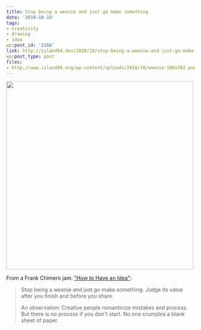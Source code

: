 ```yaml
---
title: Stop being a weenie and just go make something
date: '2010-10-19'
tags:
- creativity
- drawing
- idea
wp:post_id: '2268'
link: http://island94.dev/2010/10/stop-being-a-weenie-and-just-go-make-something/
wp:post_type: post
files:
- http://www.island94.org/wp-content/uploads/2010/10/weenie-500x502.png
---
```


<img class="aligncenter size-medium wp-image-2269" title="weenie" src="http://www.island94.org/wp-content/uploads/2010/10/weenie-500x502.png" alt="" width="500" height="502" />

From a Frank Chimero jam: <a href="http://www.frankchimero.com/idea/">"How to Have an Idea"</a>:
<blockquote>Stop being a weenie and just go make something. Judge its value after you finish and before you share.

An observation: Creative people romanticize mistakes and process. But there is no process if you don't start. No one crumples a blank sheet of paper.</blockquote>
